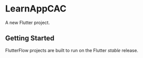 # LearnAppCAC

A new Flutter project.

## Getting Started

FlutterFlow projects are built to run on the Flutter _stable_ release.
